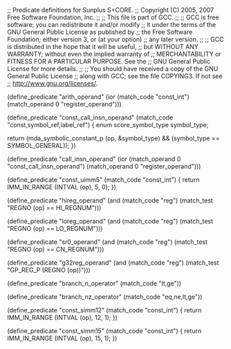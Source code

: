 ;; Predicate definitions for Sunplus S+CORE.
;; Copyright (C) 2005, 2007 Free Software Foundation, Inc.
;;
;; This file is part of GCC.
;;
;; GCC is free software; you can redistribute it and/or modify
;; it under the terms of the GNU General Public License as published by
;; the Free Software Foundation; either version 3, or (at your option)
;; any later version.
;;
;; GCC is distributed in the hope that it will be useful,
;; but WITHOUT ANY WARRANTY; without even the implied warranty of
;; MERCHANTABILITY or FITNESS FOR A PARTICULAR PURPOSE.  See the
;; GNU General Public License for more details.
;;
;; You should have received a copy of the GNU General Public License
;; along with GCC; see the file COPYING3.  If not see
;; <http://www.gnu.org/licenses/>.

(define_predicate "arith_operand"
  (ior (match_code "const_int")
       (match_operand 0 "register_operand")))

(define_predicate "const_call_insn_operand"
  (match_code "const,symbol_ref,label_ref")
{
  enum score_symbol_type symbol_type;

  return (mda_symbolic_constant_p (op, &symbol_type)
          && (symbol_type == SYMBOL_GENERAL));
})

(define_predicate "call_insn_operand"
  (ior (match_operand 0 "const_call_insn_operand")
       (match_operand 0 "register_operand")))

(define_predicate "const_uimm5"
  (match_code "const_int")
{
  return IMM_IN_RANGE (INTVAL (op), 5, 0);
})

(define_predicate "hireg_operand"
  (and (match_code "reg")
       (match_test "REGNO (op) == HI_REGNUM")))

(define_predicate "loreg_operand"
  (and (match_code "reg")
       (match_test "REGNO (op) == LO_REGNUM")))

(define_predicate "sr0_operand"
  (and (match_code "reg")
       (match_test "REGNO (op) == CN_REGNUM")))

(define_predicate "g32reg_operand"
  (and (match_code "reg")
       (match_test "GP_REG_P (REGNO (op))")))

(define_predicate "branch_n_operator"
  (match_code "lt,ge"))

(define_predicate "branch_nz_operator"
  (match_code "eq,ne,lt,ge"))

(define_predicate "const_simm12"
  (match_code "const_int")
{
  return IMM_IN_RANGE (INTVAL (op), 12, 1);
})

(define_predicate "const_simm15"
  (match_code "const_int")
{
  return IMM_IN_RANGE (INTVAL (op), 15, 1);
})

